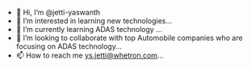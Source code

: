 - 👋 Hi, I’m @jetti-yaswanth
- 👀 I’m interested in learning new technologies...
- 🌱 I’m currently learning ADAS technology ...
- 💞️ I’m looking to collaborate with top Automobile companies who are focusing on ADAS technology...
- 📫 How to reach me ys.jetti@whetron.com...

<!---
jetti-yaswanth/jetti-yaswanth is a ✨ special ✨ repository because its `README.md` (this file) appears on your GitHub profile.
You can click the Preview link to take a look at your changes.
--->

